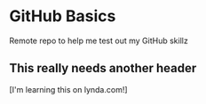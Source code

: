 GitHub Basics
=============

Remote repo to help me test out my GitHub skillz

## This really needs another header

[I'm learning this on lynda.com!]
